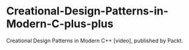 


# Creational-Design-Patterns-in-Modern-C-plus-plus
Creational Design Patterns in Modern C++ [video], published by Packt.
